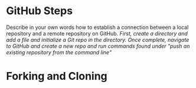 # GitHub Steps

Describe in your own words how to establish a connection between a local repository and a remote repository on GitHub.
*First, create a directory and add a file and initialize a Git repo in the directory. Once complete, navigate to GitHub and create a new repo and run commands found under "push an existing repository from the command line"*

# Forking and Cloning